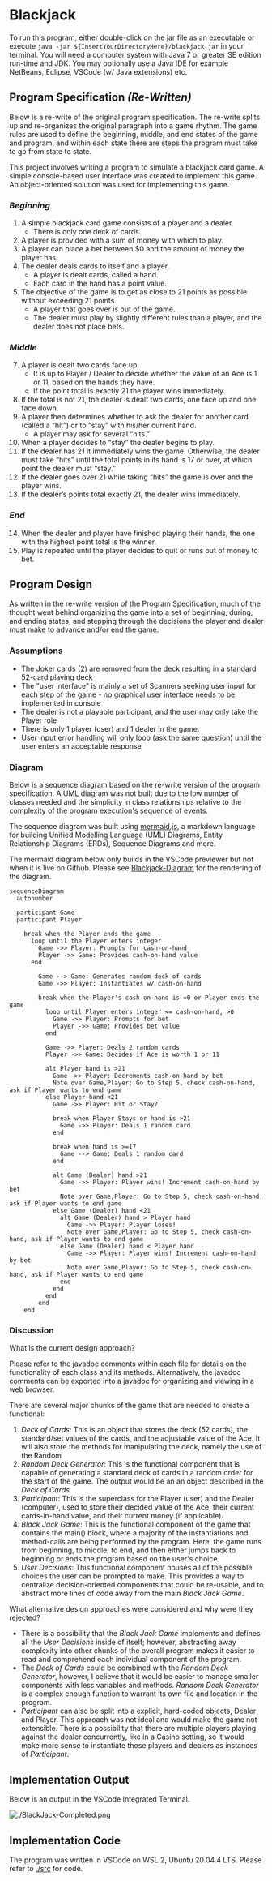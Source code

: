 # Blackjack

To run this program, either double-click on the jar file as an executable or execute `java -jar ${InsertYourDirectoryHere}/blackjack.jar` in your terminal. You will need a computer system with Java 7 or greater SE edition run-time and JDK. You may optionally use a Java IDE for example NetBeans, Eclipse, VSCode (w/ Java extensions) etc.

## Program Specification _(Re-Written)_

Below is a re-write of the original program specification. The re-write splits up and re-organizes the original paragraph into a game rhythm. The game rules are used to define the beginning, middle, and end states of the game and program, and within each state there are steps the program must take to go from state to state.

This project involves writing a program to simulate a blackjack card game. A simple console-based user interface was created to implement this game. An object-oriented solution was used for implementing this game.

### _Beginning_

1. A simple blackjack card game consists of a player and a dealer.
   - There is only one deck of cards.
2. A player is provided with a sum of money with which to play.
3. A player can place a bet between $0 and the amount of money the player has.
4. The dealer deals cards to itself and a player.
   - A player is dealt cards, called a hand.
   - Each card in the hand has a point value.
5. The objective of the game is to get as close to 21 points as possible without exceeding 21 points.
   - A player that goes over is out of the game.
   - The dealer must play by slightly different rules than a player, and the dealer does not place bets.

### _Middle_

7. A player is dealt two cards face up.
   - It is up to Player / Dealer to decide whether the value of an Ace is 1 or 11, based on the hands they have.
   - If the point total is exactly 21 the player wins immediately.
8. If the total is not 21, the dealer is dealt two cards, one face up and one face down.
9. A player then determines whether to ask the dealer for another card (called a “hit”) or to “stay” with his/her current hand.
   - A player may ask for several “hits.”
10. When a player decides to “stay” the dealer begins to play.
11. If the dealer has 21 it immediately wins the game. Otherwise, the dealer must take “hits” until the total points in its hand is 17 or over, at which point the dealer must “stay.”
12. If the dealer goes over 21 while taking “hits” the game is over and the player wins.
13. If the dealer’s points total exactly 21, the dealer wins immediately.

### _End_

14. When the dealer and player have finished playing their hands, the one with the highest point total is the winner.
15. Play is repeated until the player decides to quit or runs out of money to bet.

## Program Design

As written in the re-write version of the Program Specification, much of the thought went behind organizing the game into a set of beginning, during, and ending states, and stepping through the decisions the player and dealer must make to advance and/or end the game.

### Assumptions

- The Joker cards (2) are removed from the deck resulting in a standard 52-card playing deck
- The "user interface" is mainly a set of Scanners seeking user input for each step of the game - no graphical user interface needs to be implemented in console
- The dealer is not a playable participant, and the user may only take the Player role
- There is only 1 player (user) and 1 dealer in the game.
- User input error handling will only loop (ask the same question) until the user enters an acceptable response

### Diagram

Below is a sequence diagram based on the re-write version of the program specification. A UML diagram was not built due to the low number of classes needed and the simplicity in class relationships relative to the complexity of the program execution's sequence of events.

The sequence diagram was built using [mermaid.js](https://mermaid-js.github.io/mermaid/#/), a markdown language for building Unified Modelling Language (UML) Diagrams, Entity Relationship Diagrams (ERDs), Sequence Diagrams and more.

The mermaid diagram below only builds in the VSCode previewer but not when it is live on Github. Please see [Blackjack-Diagram](Blackjack-Diagram.PNG) for the rendering of the diagram.

```
sequenceDiagram
  autonumber

  participant Game
  participant Player

    break when the Player ends the game
      loop until the Player enters integer
        Game ->> Player: Prompts for cash-on-hand
        Player ->> Game: Provides cash-on-hand value
      end

        Game --> Game: Generates random deck of cards
        Game ->> Player: Instantiates w/ cash-on-hand

        break when the Player's cash-on-hand is =0 or Player ends the game
          loop until Player enters integer <= cash-on-hand, >0
            Game ->> Player: Prompts for bet
            Player ->> Game: Provides bet value
          end

          Game ->> Player: Deals 2 random cards
          Player ->> Game: Decides if Ace is worth 1 or 11

          alt Player hand is >21
            Game ->> Player: Decrements cash-on-hand by bet
            Note over Game,Player: Go to Step 5, check cash-on-hand, ask if Player wants to end game
          else Player hand <21
            Game ->> Player: Hit or Stay?

            break when Player Stays or hand is >21
              Game ->> Player: Deals 1 random card
            end

            break when hand is >=17
              Game --> Game: Deals 1 random card
            end

            alt Game (Dealer) hand >21
              Game ->> Player: Player wins! Increment cash-on-hand by bet
              Note over Game,Player: Go to Step 5, check cash-on-hand, ask if Player wants to end game
            else Game (Dealer) hand <21
              alt Game (Dealer) hand > Player hand
                Game ->> Player: Player loses!
                Note over Game,Player: Go to Step 5, check cash-on-hand, ask if Player wants to end game
              else Game (Dealer) hand < Player hand
                Game ->> Player: Player wins! Increment cash-on-hand by bet
                Note over Game,Player: Go to Step 5, check cash-on-hand, ask if Player wants to end game
              end
            end
          end
        end
    end
```

### Discussion

What is the current design approach?

Please refer to the javadoc comments within each file for details on the functionality of each class and its methods. Alternatively, the javadoc comments can be exported into a javadoc for organizing and viewing in a web browser.

There are several major chunks of the game that are needed to create a functional:

1. _Deck of Cards_: This is an object that stores the deck (52 cards), the standard/set values of the cards, and the adjustable value of the Ace. It will also store the methods for manipulating the deck, namely the use of the Random
2. _Random Deck Generator_: This is the functional component that is capable of generating a standard deck of cards in a random order for the start of the game. The output would be an an object described in the _Deck of Cards_.
3. _Participant_: This is the superclass for the Player (user) and the Dealer (computer), used to store their decided value of the Ace, their current cards-in-hand value, and their current money (if applicable).
4. _Black Jack Game_: This is the functional component of the game that contains the main() block, where a majority of the instantiations and method-calls are being performed by the program. Here, the game runs from beginning, to middle, to end, and then either jumps back to beginning or ends the program based on the user's choice.
5. _User Decisions_: This functional component houses all of the possible choices the user can be prompted to make. This provides a way to centralize decision-oriented components that could be re-usable, and to abstract more lines of code away from the main _Black Jack Game_.

What alternative design approaches were considered and why were they rejected?

- There is a possibility that the _Black Jack Game_ implements and defines all the _User Decisions_ inside of itself; however, abstracting away complexity into other chunks of the overall program makes it easier to read and comprehend each individual component of the program.
- The _Deck of Cards_ could be combined with the _Random Deck Generator_, however, I believe that it would be easier to manage smaller components with less variables and methods. _Random Deck Generator_ is a complex enough function to warrant its own file and location in the program.
- _Participant_ can also be split into a explicit, hard-coded objects, Dealer and Player. This approach was not ideal and would make the game not extensible. There is a possibility that there are multiple players playing against the dealer concurrently, like in a Casino setting, so it would make more sense to instantiate those players and dealers as instances of _Participant_.

## Implementation Output

Below is an output in the VSCode Integrated Terminal.

<img src="./BlackJack-Completed.png" alt="./BlackJack-Completed.png">

## Implementation Code

The program was written in VSCode on WSL 2, Ubuntu 20.04.4 LTS. Please refer to [./src](./src) for code.
